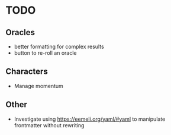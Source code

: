 # TODO

## Oracles

- better formatting for complex results
- button to re-roll an oracle

## Characters

- Manage momentum

## Other

- Investigate using https://eemeli.org/yaml/#yaml to manipulate frontmatter without rewriting
